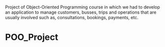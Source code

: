 Project of Object-Oriented Programming course in which we had to develop an application to manage customers, busses, trips and operations that are usually involved such as, consultations, bookings, payments, etc.
# POO_Project
